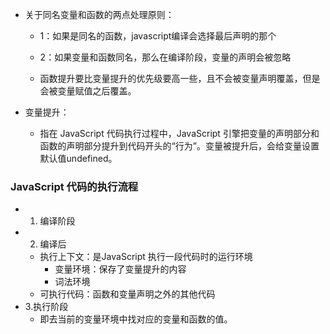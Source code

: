 - 关于同名变量和函数的两点处理原则：
    - 1：如果是同名的函数，javascript编译会选择最后声明的那个
    - 2：如果变量和函数同名，那么在编译阶段，变量的声明会被忽略

    - 函数提升要比变量提升的优先级要高一些，且不会被变量声明覆盖，但是会被变量赋值之后覆盖。


- 变量提升：
    - 指在 JavaScript 代码执行过程中，JavaScript 引擎把变量的声明部分和函数的声明部分提升到代码开头的“行为”。变量被提升后，会给变量设置默认值undefined。



### JavaScript 代码的执行流程
- 1. 编译阶段
- 2. 编译后
    - 执行上下文：是JavaScript 执行一段代码时的运行环境
        - 变量环境：保存了变量提升的内容
        - 词法环境
    - 可执行代码：函数和变量声明之外的其他代码
- 3.执行阶段
    - 即去当前的变量环境中找对应的变量和函数的值。



